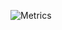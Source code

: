 ![Metrics](https://metrics.lecoq.io/creaktive?template=classic&base.header=0&base.activity=0&base.community=0&base.repositories=0&languages=1&stars=1&achievements=1&lines=1&isocalendar=1&base.indepth=false&isocalendar.duration=half-year&languages.ignored=vim%20script%2C%20css%2C%20php%2C%20visual%20basic&languages.limit=8&languages.threshold=0%25&languages.other=false&languages.colors=github&languages.sections=most-used&languages.indepth=false&languages.analysis.timeout=15&languages.categories=markup%2C%20programming&languages.recent.categories=markup%2C%20programming&languages.recent.load=300&languages.recent.days=14&stars.limit=4&achievements.threshold=C&achievements.secrets=true&achievements.display=detailed&achievements.limit=0&achievements.ignored=deployer%2C%20explorer&config.timezone=Europe%2FAmsterdam)
